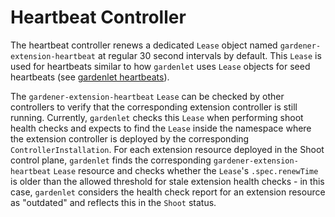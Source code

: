 # Heartbeat Controller

The heartbeat controller renews a dedicated `Lease` object named `gardener-extension-heartbeat` at regular 30 second intervals by default. This `Lease` is used for heartbeats similar to how `gardenlet` uses `Lease` objects for seed heartbeats (see [gardenlet heartbeats](../concepts/gardenlet.md#heartbeats)).

The `gardener-extension-heartbeat` `Lease` can be checked by other controllers to verify that the corresponding extension controller is still running. Currently, `gardenlet` checks this `Lease` when performing shoot health checks and expects to find the `Lease` inside the namespace where the extension controller is deployed by the corresponding `ControllerInstallation`. For each extension resource deployed in the Shoot control plane, `gardenlet` finds the corresponding `gardener-extension-heartbeat` `Lease` resource and checks whether the `Lease`'s `.spec.renewTime` is older than the allowed threshold for stale extension health checks - in this case, `gardenlet` considers the health check report for an extension resource as "outdated" and reflects this in the `Shoot` status.

